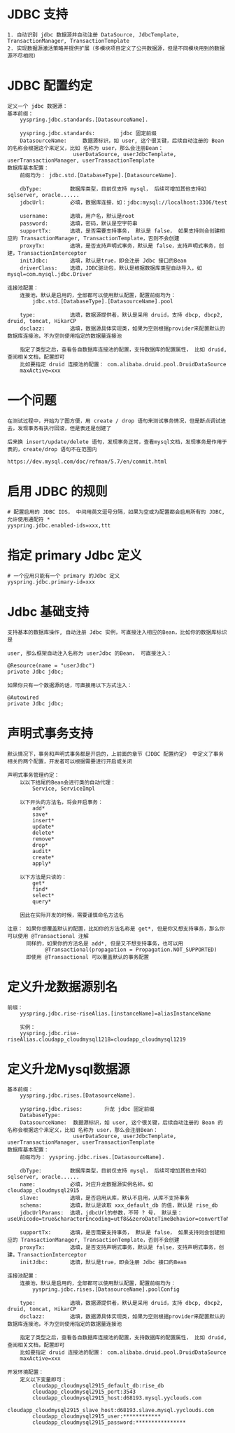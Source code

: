 
# JDBC 支持
    1. 自动识别 jdbc 数据源并自动注册 DataSource, JdbcTemplate, TransactionManager, TransactionTemplate
    2. 实现数据源激活策略并提供扩展（多模块项目定义了公共数据源，但是不同模块用到的数据源不尽相同）

# JDBC 配置约定
    定义一个 jdbc 数据源：
    基本前缀：
        yyspring.jdbc.standards.[DatasourceName].
        
        yyspring.jdbc.standards:        jdbc 固定前缀
        DatasourceName:     数据源标识，如 user, 这个很关键，后续自动注册的 Bean 的名称会根据这个来定义，比如 名称为 user，那么会注册Bean：
                         userDataSource, userJdbcTemplate, userTransactionManager, userTransactionTemplate
    数据库基本配置：
        前缀均为： jdbc.std.[DatabaseType].[DatasourceName].
        
        dbType:         数据库类型，目前仅支持 mysql， 后续可增加其他支持如sqlserver, oracle......
        jdbcUrl:        必填，数据库连接，如：jdbc:mysql://localhost:3306/test
        
        username:       选填，用户名，默认是root
        password:       选填，密码，默认是空字符串
        supportTx:      选填，是否需要支持事务， 默认是 false， 如果支持则会创建相应的 TransactionManager, TransactionTemplate，否则不会创建
        proxyTx:        选填，是否支持声明式事务，默认是 false，支持声明式事务，创建，TransactionInterceptor
        initJdbc:       选填，默认是true，即会注册 Jdbc 接口的Bean
        driverClass:    选填，JDBC驱动包，默认是根据数据库类型自动导入，如mysql=com.mysql.jdbc.Driver

    连接池配置：
        连接池，默认是启用的，全部都可以使用默认配置，配置前缀均为：
            jdbc.std.[DatabaseType].[DatasourceName].pool
        
        type:           选填，数据源提供者，默认是采用 druid，支持 dbcp, dbcp2, druid, tomcat, HikarCP
        dsclazz:        选填，数据源具体实现类，如果为空则根据provider来配置默认的数据库连接池，不为空则使用指定的数据量连接池
        
        指定了类型之后，查看各自数据库连接池的配置，支持数据库的配置属性， 比如 druid, 查阅相关文档，配置即可
        比如要指定 druid 连接池的配置： com.alibaba.druid.pool.DruidDataSource
        maxActive=xxx

# 一个问题
    在测试过程中，开始为了图方便，用 create / drop 语句来测试事务情况，但是断点调试进去，发现事务有执行回滚，但是表还是创建了
    
    后来换 insert/update/delete 语句，发现事务正常，查看mysql文档，发现事务是作用于表的，create/drop 语句不在范围内
    
    https://dev.mysql.com/doc/refman/5.7/en/commit.html

# 启用 JDBC 的规则
    # 配置启用的 JDBC IDS， 中间用英文逗号分隔，如果为空或为配置都会启用所有的 JDBC, 允许使用通配符 *
    yyspring.jdbc.enabled-ids=xxx,ttt

# 指定 primary Jdbc 定义
    # 一个应用只能有一个 primary 的Jdbc 定义
    yyspring.jdbc.primary-id=xxx

# Jdbc 基础支持
    支持基本的数据库操作, 自动注册 Jdbc 实例，可直接注入相应的Bean，比如你的数据库标识是
    
    user, 那么框架自动注入名称为 userJdbc 的Bean， 可直接注入：
    
    @Resource(name = "userJdbc")
    private Jdbc jdbc;
    
    如果你只有一个数据源的话，可直接用以下方式注入：
    
    @Autowired
    private Jdbc jdbc;

# 声明式事务支持
    默认情况下，事务和声明式事务都是开启的，上前面的章节《JDBC 配置约定》 中定义了事务相关的两个配置，开发者可以根据需要进行开启或关闭
    
    声明式事务管理约定：
        以以下结尾的Bean会进行类的自动代理：
            Service, ServiceImpl
            
        以下开头的方法名，将会开启事务：
            add*
            save* 
            insert*
            update*
            delete*
            remove*
            drop* 
            audit*
            create*
            apply*
            
        以下方法是只读的：
            get*
            find*
            select*
            query*
            
        因此在实际开发的时候，需要谨慎命名方法名
        
    注意： 如果你想覆盖默认的配置，比如你的方法名称是 get*, 但是你又想支持事务，那么你可以使用 @Transactional 注解
          同样的，如果你的方法名是 add*, 但是又不想支持事务，也可以用 
                @Transactional(propagation = Propagation.NOT_SUPPORTED)
          即使用 @Transactional 可以覆盖默认的事务配置

# 定义升龙数据源别名
    前缀：
        yyspring.jdbc.rise-riseAlias.[instanceName]=aliasInstanceName
        
        实例：
        yyspring.jdbc.rise-riseAlias.cloudapp_cloudmysql1218=cloudapp_cloudmysql1219

# 定义升龙Mysql数据源
    基本前缀：
        yyspring.jdbc.rises.[DatasourceName].
        
        yyspring.jdbc.rises:       升龙 jdbc 固定前缀
        DatabaseType:    
        DatasourceName:  数据源标识，如 user, 这个很关键，后续自动注册的 Bean 的名称会根据这个来定义，比如 名称为 user，那么会注册Bean：
                         userDataSource, userJdbcTemplate, userTransactionManager, userTransactionTemplate
    数据库基本配置：
        前缀均为： yyspring.jdbc.rises.[DatasourceName].
        
        dbType:         数据库类型，目前仅支持 mysql， 后续可增加其他支持如sqlserver, oracle......
        name:           必填，对应升龙数据源实例名称，如 cloudapp_cloudmysql2915
        slave:          选填，是否启用从库，默认不启用，从库不支持事务
        schema:         选填，默认是读取 xxx_default_db 的值，默认是 rise_db
        jdbcUrlParams:  选填，jdbcUrl的参数，不带 ? 号， 默认是： useUnicode=true&characterEncoding=utf8&&zeroDateTimeBehavior=convertToNull&rewriteBatchedStatements=true
        
        supportTx:      选填，是否需要支持事务， 默认是 false， 如果支持则会创建相应的 TransactionManager, TransactionTemplate，否则不会创建
        proxyTx:        选填，是否支持声明式事务，默认是 false，支持声明式事务，创建，TransactionInterceptor
        initJdbc:       选填，默认是true，即会注册 Jdbc 接口的Bean

    连接池配置：
        连接池，默认是启用的，全部都可以使用默认配置，配置前缀均为：
            yyspring.jdbc.rises.[DatasourceName].poolConfig
        
        type:           选填，数据源提供者，默认是采用 druid，支持 dbcp, dbcp2, druid, tomcat, HikarCP
        dsclazz:        选填，数据源具体实现类，如果为空则根据provider来配置默认的数据库连接池，不为空则使用指定的数据量连接池
        
        指定了类型之后，查看各自数据库连接池的配置，支持数据库的配置属性， 比如 druid, 查阅相关文档，配置即可
        比如要指定 druid 连接池的配置： com.alibaba.druid.pool.DruidDataSource
        maxActive=xxx
    
    开发环境配置：
        定义以下变量即可：
            cloudapp_cloudmysql2915_default_db:rise_db
            cloudapp_cloudmysql2915_port:3543
            cloudapp_cloudmysql2915_host:d68193.mysql.yyclouds.com
            cloudapp_cloudmysql2915_slave_host:d68193.slave.mysql.yyclouds.com
            cloudapp_cloudmysql2915_user:************
            cloudapp_cloudmysql2915_password:****************
    
        







